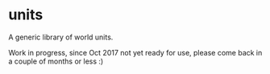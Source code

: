 # units
A generic library of world units.

Work in progress, since Oct 2017 not yet ready for use, please come back in a couple of months or less :)
